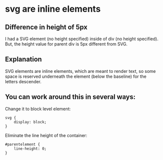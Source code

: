 # svg are inline elements

## Difference in height of 5px

I had a SVG element (no height specified) inside of div (no height specified). But, the height value for parent div is 5px different from SVG.

## Explanation

SVG elements are inline elements, which are meant to render text, so some space is reserved underneath the element (below the baseline) for the letters descender.

## You can work around this in several ways:

Change it to block level element:

    svg {
        display: block;
    }

Eliminate the line height of the container:

    #parentelement {
        line-height: 0;
    }
